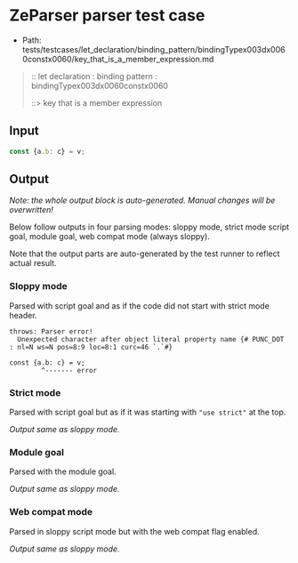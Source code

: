# ZeParser parser test case

- Path: tests/testcases/let_declaration/binding_pattern/bindingTypex003dx0060constx0060/key_that_is_a_member_expression.md

> :: let declaration : binding pattern : bindingTypex003dx0060constx0060
>
> ::> key that is a member expression

## Input

`````js
const {a.b: c} = v;
`````

## Output

_Note: the whole output block is auto-generated. Manual changes will be overwritten!_

Below follow outputs in four parsing modes: sloppy mode, strict mode script goal, module goal, web compat mode (always sloppy).

Note that the output parts are auto-generated by the test runner to reflect actual result.

### Sloppy mode

Parsed with script goal and as if the code did not start with strict mode header.

`````
throws: Parser error!
  Unexpected character after object literal property name {# PUNC_DOT : nl=N ws=N pos=8:9 loc=8:1 curc=46 `.`#}

const {a.b: c} = v;
        ^------- error
`````

### Strict mode

Parsed with script goal but as if it was starting with `"use strict"` at the top.

_Output same as sloppy mode._

### Module goal

Parsed with the module goal.

_Output same as sloppy mode._

### Web compat mode

Parsed in sloppy script mode but with the web compat flag enabled.

_Output same as sloppy mode._
